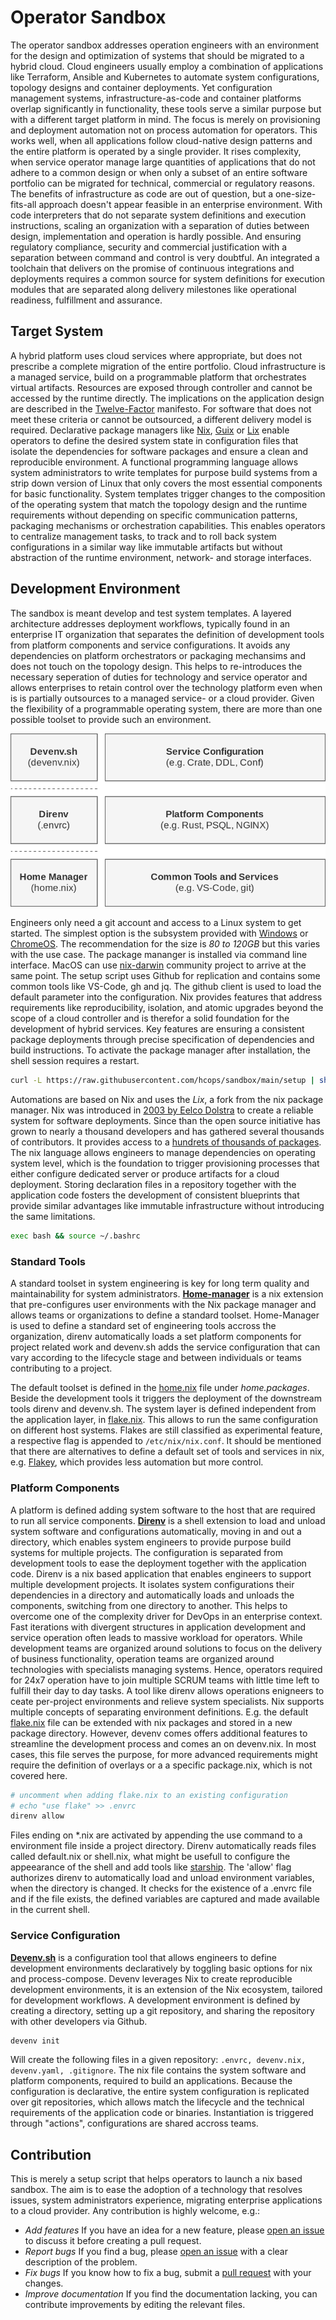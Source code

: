 # Operator Sandbox

The operator sandbox addresses operation engineers with an environment for the design and optimization of systems that should be migrated to a hybrid cloud. Cloud engineers usually employ a combination of applications like Terraform, Ansible and Kubernetes to automate system configurations, topology designs and container deployments. Yet configuration management systems, infrastructure-as-code and container platforms overlap significantly in functionality, these tools serve a similar purpose but with a different target platform in mind. The focus is merely on provisioning and deployment automation not on process automation for operators. This works well, when all applications follow cloud-native design patterns and the entire platform is operated by a single provider. It rises complexity, when service operator manage large quantities of applications that do not adhere to a common design or when only a subset of an entire software portfolio can be migrated for technical, commercial or regulatory reasons. The benefits of infrastructure as code are out of question, but a one-size-fits-all approach doesn't appear feasible in an enterprise environment. With code interpreters that do not separate system definitions and execution instructions, scaling an organization with a separation of duties between design, implementation and operation is hardly possible. And ensuring regulatory compliance, security and commercial justification with a separation between command and control is very doubtful. An integrated a toolchain that delivers on the promise of continuous integrations and deployments requires a common source for system definitions for execution modules that are separated along delivery milestones like operational readiness, fulfillment and assurance. 

## Target System

A hybrid platform uses cloud services where appropriate, but does not prescribe a complete migration of the entire portfolio. Cloud infrastructure is a managed service, build on a programmable platform that orchestrates virtual artifacts. Resources are exposed through controller and cannot be accessed by the runtime directly. The implications on the application design are described in the [Twelve-Factor](https://12factor.net/) manifesto. For software that does not meet these criteria or cannot be outsourced, a different delivery model is required. Declarative package managers like [Nix](https://github.com/NixOS/nix), [Guix](https://guix.gnu.org/) or [Lix](https://lix.systems/) enable operators to define the desired system state in configuration files that isolate the dependencies for software packages and ensure a clean and reproducible environment. A functional programming language allows system administrators to write templates for purpose build systems from a strip down version of Linux that only covers the most essential components for basic functionality. System templates trigger changes to the composition of the operating system that match the topology design and the runtime requirements without depending on specific communication patterns, packaging mechanisms or orchestration capabilities. This enables operators to centralize management tasks, to track and to roll back system configurations in a similar way like immutable artifacts but without abstraction of the runtime environment, network- and storage interfaces.

## Development Environment

The sandbox is meant develop and test system templates. A layered architecture addresses deployment workflows, typically found in an enterprise IT organization that separates the definition of development tools from platform components and service configurations. It avoids any dependencies on platform orchestrators or packaging mechansims and does not touch on the topology design. This helps to re-introduces the necessary seperation of duties for technology and service operator and allows enterprises to retain control over the technology platform even when is is partially outsources to a managed service- or a cloud provider. Given the flexibility of a programmable operating system, there are more than one possible toolset to provide such an environment.

![High-Level Architecture for the Operator Sandbox](./img/techStack.drawio.svg)

Engineers only need a git account and access to a Linux system to get started. The simplest option is the subsystem provided with [Windows](https://learn.microsoft.com/en-us/windows/wsl/about) or [ChromeOS](https://chromeos.dev/en/linux). The recommendation for the size is *80 to 120GB* but this varies with the use case. The package mananger is installed via command line interface. MacOS can use [nix-darwin](https://github.com/LnL7/nix-darwin) community project to arrive at the same point. The setup script uses Github for replication and contains some common tools like VS-Code, gh and jq. The github client is used to load the default parameter into the configuration. Nix provides features that address requirements like reproducibility, isolation, and atomic upgrades beyond the scope of a cloud controller and is therefor a solid foundation for the development of hybrid services. Key features are ensuring a consistent package deployments through precise specification of dependencies and build instructions. To activate the package manager after installation, the shell session requires a restart.

```sh
curl -L https://raw.githubusercontent.com/hcops/sandbox/main/setup | sh -s
```

Automations are based on Nix and uses the *Lix*, a fork from the nix package manager. Nix was introduced in [2003 by Eelco Dolstra](https://en.wikipedia.org/wiki/Nix_(package_manager)) to create a reliable system for software deployments. Since than the open source initiative has grown to nearly a thousand developers and has gathered several thousands of contributors. It provides access to a [hundrets of thousands of packages](https://search.nixos.org/packages). The nix language allows engineers to manage dependencies on operating system level, which is the foundation to trigger provisioning processes that either configure dedicated server or produce artifacts for a cloud deployment. Storing declaration files in a repository together with the application code fosters the development of consistent blueprints that provide similar advantages like immutable infrastructure without introducing the same limitations.

```sh
exec bash && source ~/.bashrc
```


### Standard Tools

A standard toolset in system engineering is key for long term quality and maintainability for system administrators. **[Home-manager](https://nix-community.github.io/home-manager/)** is a nix extension that pre-configures user environments with the Nix package manager and allows teams or organizations to define a standard toolset. Home-Manager is used to define a standard set of engineering tools accross the organization, direnv automatically loads a set platform components for project related work and devenv.sh adds the service configuration that can vary according to the lifecycle stage and between individuals or teams contributing to a project. 

The default toolset is defined in the [home.nix](./home.nix) file under *home.packages*. Beside the development tools it triggers the deployment of the downstream tools direnv and devenv.sh. The system layer is defined independent from the application layer, in [flake.nix](./flake.nix). This allows to run the same configuration on different host systems. Flakes are still classified as experimental feature, a respective flag is appended to `/etc/nix/nix.conf`. It should be mentioned that there are alternatives to define a default set of tools and services in nix, e.g. [Flakey](https://github.com/lf-/flakey-profile), which provides less automation but more control.  

### Platform Components

A platform is defined adding system software to the host that are required to run all service components. **[Direnv](https://direnv.net/)** is a shell extension to load and unload system software and configurations automatically, moving in and out a directory, which enables system engineers to provide purpose build systems for multiple projects. The configuration is separated from development tools to ease the deployment together with the application code. Direnv is a nix based application that enables engineers to support multiple development projects. It isolates system configurations their dependencies in a directory and automatically loads and unloads the components, switching from one directory to another. This helps to overcome one of the complexity driver for DevOps in an enterprise context. Fast iterations with divergent structures in application development and service operation often leads to massive workload for operators. While development teams are organized around solutions to focus on the delivery of business functionality, operation teams are organized around technologies with specialists managing systems. Hence, operators required for 24x7 operation have to join multiple SCRUM teams with little time left to fulfill their day to day tasks. A tool like direnv allows operations enigneers to ceate per-project environments and relieve system specialists. Nix supports multiple concepts of separating environment definitions. E.g. the default [flake.nix](./flake.nix) file can be extended with nix packages and stored in a new package directory. However, devenv comes offers additional features to streamline the development process and comes an on devenv.nix. In most cases, this file serves the purpose, for more advanced requirements might require the definition of overlays or a a specific package.nix, which is not covered here.  

```sh
# uncomment when adding flake.nix to an existing configuration
# echo "use flake" >> .envrc
direnv allow
```

Files ending on *.nix are activated by appending the use command to a environment file inside a project directory. Direnv automatically reads files called default.nix or shell.nix, what might be usefull to configure the appeearance of the shell and add tools like [starship](https://starship.rs/). The 'allow' flag authorizes direnv to automatically load and unload environment variables, when the directory is changed. It checks for the existence of a .envrc file and if the file exists, the defined variables are captured and made available in the current shell.  

### Service Configuration

**[Devenv.sh](https://devenv.sh/)** is a configuration tool that allows engineers to define development environments declaratively by toggling basic options for nix and process-compose. Devenv leverages Nix to create reproducible development environments, it is an extension of the Nix ecosystem, tailored for development workflows. A development environment is defined by creating a directory, setting up a git repository, and sharing the repository with other developers via Github.

```sh
devenv init
```

Will create the following files in a given repository: `.envrc, devenv.nix, devenv.yaml, .gitignore`. The nix file contains the system software and platform components, required to build an applications. Because the configuration is declarative, the entire system configuration is replicated over git repositories, which allows match the lifecycle and the technical requirements of the application code or binaries. Instantiation is triggered through "actions", configurations are shared accross teams.

## Contribution
This is merely a setup script that helps operators to launch a nix based sandbox. The aim is to ease the adoption of a technology that resolves issues,  system administrators experience, migrating enterprise applications to a cloud provider. Any contribution is highly welcome, e.g.:
* *Add features* If you have an idea for a new feature, please [open an issue](https://github.com/hcops/sandbox/issues/new) to discuss it before creating a pull request.
* *Report bugs* If you find a bug, please [open an issue](https://github.com/hcops/sandbox/issues/new) with a clear description of the problem.
* *Fix bugs* If you know how to fix a bug, submit a [pull request](https://github.com/hcops/sandbox/pull/new) with your changes.
* *Improve documentation* If you find the documentation lacking, you can contribute improvements by editing the relevant files.
